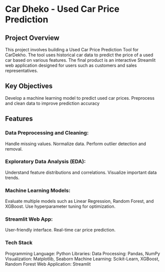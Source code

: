 # Car Dheko - Used Car Price Prediction

## Project Overview

This project involves building a Used Car Price Prediction Tool for CarDekho. The tool uses historical car data to predict the price of a used car based on various features. The final product is an interactive Streamlit web application designed for users such as customers and sales representatives.

## Key Objectives
Develop a machine learning model to predict used car prices.
Preprocess and clean data to improve prediction accuracy

## Features
### Data Preprocessing and Cleaning:

Handle missing values.
Normalize data.
Perform outlier detection and removal.
### Exploratory Data Analysis (EDA):

Understand feature distributions and correlations.
Visualize important data trends.
### Machine Learning Models:

Evaluate multiple models such as Linear Regression, Random Forest, and XGBoost.
Use hyperparameter tuning for optimization.
### Streamlit Web App:

User-friendly interface.
Real-time car price prediction.

### Tech Stack
Programming Language: Python
Libraries:
Data Processing: Pandas, NumPy
Visualization: Matplotlib, Seaborn
Machine Learning: Scikit-Learn, XGBoost, Random Forest
Web Application: Streamlit
